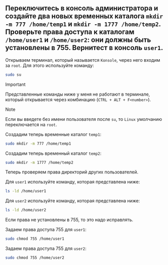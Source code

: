 ## Переключитесь в консоль администратора и создайте два новых временных каталога `mkdir -m 777 /home/temp1` и `mkdir -m 1777 /home/temp2`. Проверьте права доступа к каталогам `/home/user1` и `/home/user2`: они должны быть установлены в 755. Вернитест в консоль `user1`. 

Открываем терминал, который называется `Konsole`, через него входим за `root`. Для этого используйте команду: 

```bash
sudo su
```

> [!IMPORTANT]
> Представленные команды ниже у меня не работают в терминале, который открывается через комбинацию (`CTRL + ALT + F<number>`).

> [!NOTE]
> Если вы введете без имени пользователя после `su`, то `Linux` умолчанию переключается на `root`.

Создадим теперь временные каталог `temp1`:

```bash
sudo mkdir -m 777 /home/temp1
```

Создадим теперь временный каталог `temp2`:

```bash
sudo mkdir -m 1777 /home/temp2
```

Теперь проверяем права директорий других пользователей. 

Для `user1` используйте команду, которая представлена ниже: 

```bash
ls -ld /home/user1
```

Для `user2` используйте команду, которая представлена ниже: 

```bash
ls -ld /home/user2
```

Если права не установлены в 755, то это надо исправлять. 

Задаем права доступа 755 для `user1`: 

```bash
sudo chmod 755 /home/user1
```

Задаем права доступа 755 для `user2`:

```bash
sudo chmod 755 /home/user2
```
